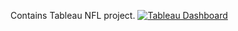 Contains Tableau NFL project.
[![Tableau Dashboard](https://public.tableau.com/static/images/YourWorkbook/YourDashboard/1_rss.png)](https://public.tableau.com/views/YourWorkbook/YourDashboard)
